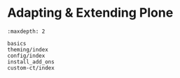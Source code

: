 # Adapting & Extending Plone

```{toctree}
:maxdepth: 2

basics
theming/index
config/index
install_add_ons
custom-ct/index
```
